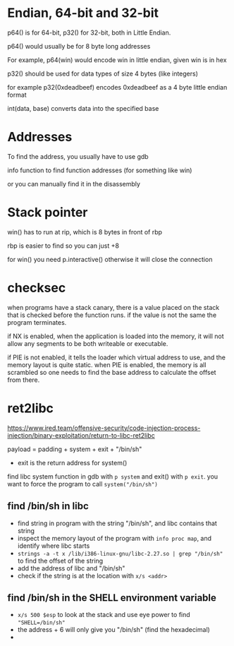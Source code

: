 # Endian, 64-bit and 32-bit

p64() is for 64-bit, p32() for 32-bit, both in Little Endian.

p64() would usually be for 8 byte long addresses

For example, p64(win) would encode win in little endian, given win is in hex

p32() should be used for data types of size 4 bytes (like integers)

for example p32(0xdeadbeef) encodes 0xdeadbeef as a 4 byte little endian format

int(data, base) converts data into the specified base


# Addresses

To find the address, you usually have to use gdb

info function to find function addresses (for something like win)

or you can manually find it in the disassembly


# Stack pointer

win() has to run at rip, which is 8 bytes in front of rbp

rbp is easier to find so you can just +8

for win() you need p.interactive() otherwise it will close the connection

# checksec

when programs have a stack canary, there is a value placed on the stack that is checked before the function runs. if the value is not the same the program terminates.

if NX is enabled, when the application is loaded into the memory, it will not allow any segments to be both writeable or executable.

if PIE is not enabled, it tells the loader which virtual address to use, and the memory layout is quite static. 
when PIE is enabled, the memory is all scrambled so one needs to find the base address to calculate the offset from there.

# ret2libc

<https://www.ired.team/offensive-security/code-injection-process-injection/binary-exploitation/return-to-libc-ret2libc>

payload = padding + system + exit + "/bin/sh"
- exit is the return address for system()

find libc system function in gdb with `p system` and exit() with `p exit`. you want to force the program to call `system("/bin/sh")`

## find /bin/sh in libc
- find string in program with the string "/bin/sh", and libc contains that string
- inspect the memory layout of the program with `info proc map`, and identify where libc starts
- `strings -a -t x /lib/i386-linux-gnu/libc-2.27.so | grep "/bin/sh"` to find the offset of the string
- add the address of libc and "/bin/sh"
- check if the string is at the location with `x/s <addr>`

## find /bin/sh in the SHELL environment variable
- `x/s 500 $esp` to look at the stack and use eye power to find `"SHELL=/bin/sh"`
- the address + 6 will only give you "/bin/sh" (find the hexadecimal)
- 




